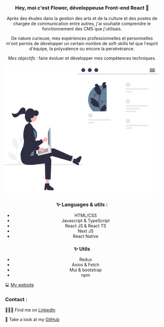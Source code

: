 <center>

### Hey, moi c'est Flower, développeuse Front-end React 👋
  
Après des études dans la gestion des arts et de la culture et des postes de chargée de communication entre autres, j'ai souhaité comprendre le fonctionnement des CMS que j'utilisais.


De nature curieuse, mes expériences professionnelles et personnelles m'ont permis de développer un certain nombre de soft-skills tel que l'esprit d'équipe, la polyvalence ou encore la persévérance.

*Mes objectifs* : faire évoluer et développer mes compétences techniques.

 ![undraw_web_development](undraw_web_development_0l6v.svg)
 
### ✨ Languages & utils : 
- HTML/CSS
- Javascript & TypeScript
- React JS & React TS
- Next JS
- React Native
  
### ✨  Utils
- Redux
- Axios & Fetch
- Mui & bootstrap
- npm
  
</center>


💻 [My website](https://flower-dev.github.io)

### Contact :


👩🏼‍💻 Find me on [LinkedIn](https://frama.link/lienversmonlinkedin)

:file_folder: Take a look at my [GitHub](https://github.com/Flower-dev)
<!--
**Flower-dev/Flower-dev** is a ✨ _special_ ✨ repository because its `README.md` (this file) appears on your GitHub profile.

Here are some ideas to get you started:

- 🔭 I’m currently working on ...
- 🌱 I’m currently learning ...
- 👯 I’m looking to collaborate on ...
- 🤔 I’m looking for help with ...
- 💬 Ask me about ...
- 📫 How to reach me: ...
- 😄 Pronouns: ...
- ⚡ Fun fact: ...
-->
